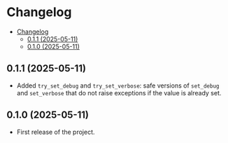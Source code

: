 # Changelog

- [Changelog](#changelog)
  - [0.1.1 (2025-05-11)](#011-2025-05-11)
  - [0.1.0 (2025-05-11)](#010-2025-05-11)

## 0.1.1 (2025-05-11)

- Added `try_set_debug` and `try_set_verbose`: safe versions of `set_debug` and `set_verbose` that do not raise exceptions if the value is already set.

## 0.1.0 (2025-05-11)

- First release of the project.
